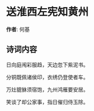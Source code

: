 # 送淮西左宪知黄州

**作者**: 何基

## 诗词内容

日向庭闱彩服趋，天边忽下紫泥书。

分铜既佩诸侯印，衣绣仍登使者车。

万灶貔貅须宿饱，九州鸿雁要安居。

笑谈了却公家事，指日催归侍玉除。

